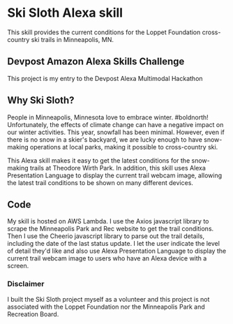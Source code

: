 # Ski Sloth Alexa skill
This skill provides the current conditions for the Loppet Foundation cross-country ski trails in Minneapolis, MN.

## Devpost Amazon Alexa Skills Challenge
This project is my entry to the Devpost Alexa Multimodal Hackathon

## Why Ski Sloth?
People in Minneapolis, Minnesota love to embrace winter.  #boldnorth!
Unfortunately, the effects of climate change can have a negative impact on our winter activities. This year,  snowfall has been minimal. However, even if there is no snow in a skier's backyard, we are lucky enough to have snow-making operations at local parks, making it possible to cross-country ski.

This Alexa skill makes it easy to get the latest conditions for the snow-making trails at Theodore Wirth Park. In addition, this skill uses Alexa Presentation Language to display the current trail webcam image, allowing the latest trail conditions to be shown on many different devices.

## Code
My skill is hosted on AWS Lambda. I use the Axios javascript library to scrape the Minneapolis Park and Rec website to get the trail conditions. Then I use the Cheerio javascript library to parse out the trail details, including the date of the last status update. I let the user indicate the level of detail they'd like and also use Alexa Presentation Language to display the current trail webcam image to users who have an Alexa device with a screen.


### Disclaimer
I built the Ski Sloth project myself as a volunteer and this project is not associated with the Loppet Foundation nor the Minneapolis Park and Recreation Board.